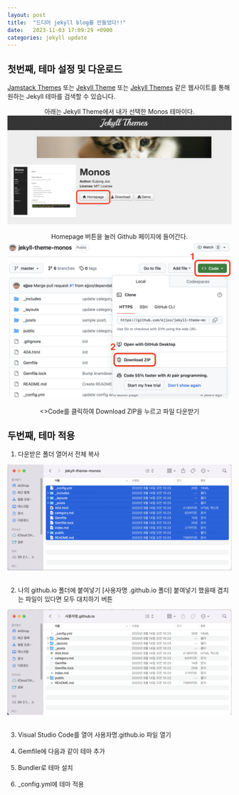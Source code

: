 ```yaml
---
layout: post
title:  "드디어 jekyll blog를 만들었다!!"
date:   2023-11-03 17:09:29 +0900
categories: jekyll update
---
```


## 첫번째, 테마 설정 및 다운로드
[Jamstack Themes](https://jamstackthemes.dev/ssg/jekyll/) 또는 [Jekyll Theme](http://jekyllthemes.org) 또는 [Jekyll Themes](https://jekyllthemes.io) 같은 웹사이트를 통해 원하는 Jekyll 테마를 검색할 수 있습니다.


<p align= "center"> 아래는 Jekyll Theme에서 내가 선택한 Monos 테마이다. <br/>

<img src="/images/monos.png">

<p align= "center"> Homepage 버튼을 눌러 Github 페이지에 들어간다. <br/>

<img src="/images/download.png">


<p align= "center"> <>Code를 클릭하여 Download ZIP을 누르고 파일 다운받기<br/>

## 두번째, 테마 적용

1. 다운받은 폴더 열어서 전체 복사

<img src="/images/folder.png">
<br/><br/>

2. 나의 github.io 폴더에 붙여넣기
[사용자명 .github.io 폴더]
붙여넣기 했을때 겹치는 파일이 있다면 모두 대치하기 버튼

<img src="/images/paste.png">
<br/><br/>

3. Visual Studio Code를 열어 사용자명.github.io 파일 열기
<br/><br/>
4. Gemfile에 다음과 같이 테마 추가
<br/><br/>
5. Bundler로 테마 설치
<br/><br/>
6. _config.yml에 테마 적용


[def]: /images/download.png